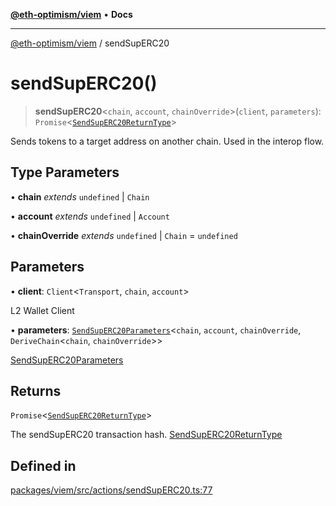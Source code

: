[**@eth-optimism/viem**](../README.md) • **Docs**

***

[@eth-optimism/viem](../README.md) / sendSupERC20

# sendSupERC20()

> **sendSupERC20**\<`chain`, `account`, `chainOverride`\>(`client`, `parameters`): `Promise`\<[`SendSupERC20ReturnType`](../type-aliases/SendSupERC20ReturnType.md)\>

Sends tokens to a target address on another chain. Used in the interop flow.

## Type Parameters

• **chain** *extends* `undefined` \| `Chain`

• **account** *extends* `undefined` \| `Account`

• **chainOverride** *extends* `undefined` \| `Chain` = `undefined`

## Parameters

• **client**: `Client`\<`Transport`, `chain`, `account`\>

L2 Wallet Client

• **parameters**: [`SendSupERC20Parameters`](../type-aliases/SendSupERC20Parameters.md)\<`chain`, `account`, `chainOverride`, `DeriveChain`\<`chain`, `chainOverride`\>\>

[SendSupERC20Parameters](../type-aliases/SendSupERC20Parameters.md)

## Returns

`Promise`\<[`SendSupERC20ReturnType`](../type-aliases/SendSupERC20ReturnType.md)\>

The sendSupERC20 transaction hash. [SendSupERC20ReturnType](../type-aliases/SendSupERC20ReturnType.md)

## Defined in

[packages/viem/src/actions/sendSupERC20.ts:77](https://github.com/ethereum-optimism/ecosystem/blob/5b57c542e6f02774701a464de238b830e81b7ecb/packages/viem/src/actions/sendSupERC20.ts#L77)
